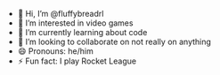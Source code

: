 - 👋 Hi, I’m @fluffybreadrl
- 👀 I’m interested in video games
- 🌱 I’m currently learning about code
- 💞️ I’m looking to collaborate on not really on anything
- 😄 Pronouns: he/him
- ⚡ Fun fact: I play Rocket League

<!---
breaddagoat/breaddagoat is a ✨ special ✨ repository because its `README.md` (this file) appears on your GitHub profile.
You can click the Preview link to take a look at your changes.
--->
